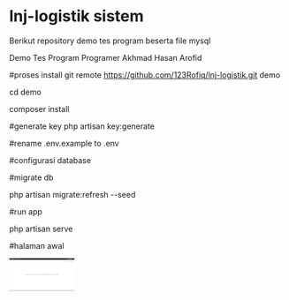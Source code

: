 # lnj-logistik sistem
Berikut repository demo tes program beserta file mysql

Demo Tes Program Programer Akhmad Hasan Arofid

#proses install git remote https://github.com/123Rofiq/lnj-logistik.git demo 

cd demo 

composer install

#generate key php artisan key:generate 

#rename .env.example to .env 

#configurasi database 

#migrate db 

php artisan migrate:refresh --seed

#run app 

php artisan serve

#halaman awal

 <img src="/public/images/demo/1.JPG" width="118" alt="Brand Logo">